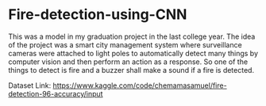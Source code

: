 # Fire-detection-using-CNN
This was a model in my graduation project in the last college year. The idea of the project was a smart city management system where surveillance cameras were attached to light poles to automatically detect many things by computer vision and then perform an action as a response. So one of the things to detect is fire and a buzzer shall make a sound if a fire is detected.

Dataset Link: https://www.kaggle.com/code/chemamasamuel/fire-detection-96-accuracy/input
